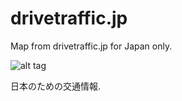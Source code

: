 # drivetraffic.jp
Map from drivetraffic.jp for Japan only. 

![alt tag](http://www.e-nexco.co.jp/activity/safety/images/safety07-9.jpg)

日本のための交通情報.
